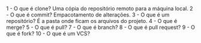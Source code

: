 1 - O que é clone?
Uma cópia do repositório remoto para a máquina local.
2 - O que é commit?
Empacotamento de alterações.
3 - O que é um repositório?
É a pasta onde ficam os arquivos do projeto.
4 - O que é merge?
5 - O que é pull?
7 - O que é branch?
8 - O que é pull request?
9 - O que é fork?
10 - O que é um VCS?